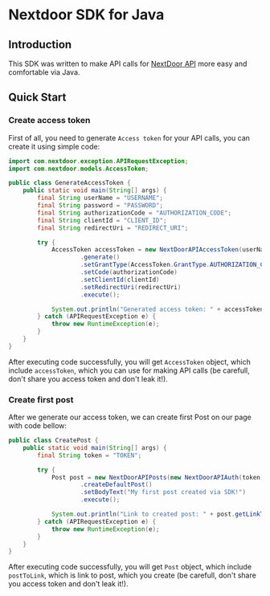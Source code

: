 # Nextdoor SDK for Java

## Introduction

This SDK was written to make API calls for [NextDoor API](https://developer.nextdoor.com/reference/introduction) more
easy and comfortable via Java.

## Quick Start

### Create access token

First of all, you need to generate `Access token` for your API calls, you can create it using simple code:

```java
import com.nextdoor.exception.APIRequestException;
import com.nextdoor.models.AccessToken;

public class GenerateAccessToken {
    public static void main(String[] args) {
        final String userName = "USERNAME";
        final String password = "PASSWORD";
        final String authorizationCode = "AUTHORIZATION_CODE";
        final String clientId = "CLIENT_ID";
        final String redirectUri = "REDIRECT_URI";

        try {
            AccessToken accessToken = new NextDoorAPIAccessToken(userName, password)
                    .generate()
                    .setGrantType(AccessToken.GrantType.AUTHORIZATION_CODE)
                    .setCode(authorizationCode)
                    .setClientId(clientId)
                    .setRedirectUri(redirectUri)
                    .execute();

            System.out.println("Generated access token: " + accessToken.getAccessToken());
        } catch (APIRequestException e) {
            throw new RuntimeException(e);
        }
    }
}
```

After executing code successfully, you will get `AccessToken` object, which include `accessToken`, which you can use for
making API calls (be carefull, don't share you access token and don't leak it!).

### Create first post

After we generate our access token, we can create first Post on our page with code bellow:

```java
public class CreatePost {
    public static void main(String[] args) {
        final String token = "TOKEN";

        try {
            Post post = new NextDoorAPIPosts(new NextDoorAPIAuth(token))
                    .createDefaultPost()
                    .setBodyText("My first post created via SDK!")
                    .execute();

            System.out.println("Link to created post: " + post.getLinkToPost());
        } catch (APIRequestException e) {
            throw new RuntimeException(e);
        }
    }
}
```

After executing code successfully, you will get `Post` object, which include `postToLink`, which is link to post, which
you create (be carefull, don't share you access token and don't leak it!).